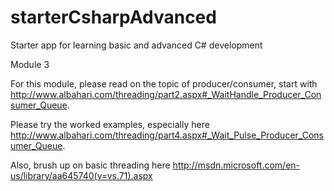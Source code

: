 starterCsharpAdvanced
=====================

Starter app for learning basic and advanced C# development

Module 3

For this module, please read on the topic of producer/consumer, start with http://www.albahari.com/threading/part2.aspx#_WaitHandle_Producer_Consumer_Queue.

Please try the worked examples, especially here http://www.albahari.com/threading/part4.aspx#_Wait_Pulse_Producer_Consumer_Queue.

Also, brush up on basic threading here http://msdn.microsoft.com/en-us/library/aa645740(v=vs.71).aspx
